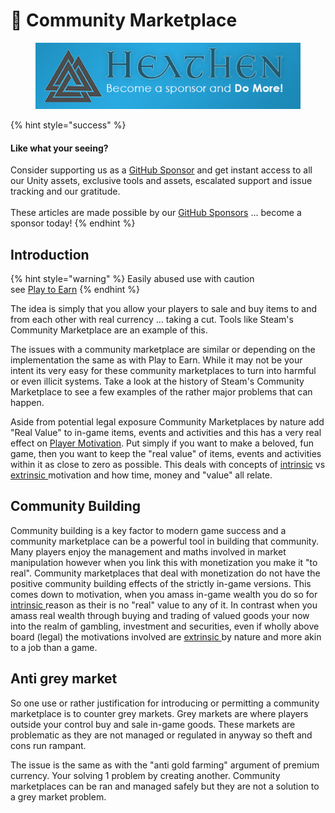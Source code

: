 # 🤔 Community Marketplace

<figure><img src="../../../../../.gitbook/assets/512x128 Sponsor Banner.png" alt="Become a sponsor and Do More"><figcaption></figcaption></figure>

{% hint style="success" %}
#### Like what your seeing?

Consider supporting us as a [GitHub Sponsor](../../../../../) and get instant access to all our Unity assets, exclusive tools and assets, escalated support and issue tracking and our gratitude.\
\
These articles are made possible by our [GitHub Sponsors](https://github.com/sponsors/heathen-engineering) ... become a sponsor today!
{% endhint %}

## Introduction

{% hint style="warning" %}
Easily abused use with caution\
see [Play to Earn](../models/play-to-earn.md)
{% endhint %}

The idea is simply that you allow your players to sale and buy items to and from each other with real currency ... taking a cut. Tools like Steam's Community Marketplace are an example of this.

The issues with a community marketplace are similar or depending on the implementation the same as with Play to Earn. While it may not be your intent its very easy for these community marketplaces to turn into harmful or even illicit systems. Take a look at the history of Steam's Community Marketplace to see a few examples of the rather major problems that can happen.

Aside from potential legal exposure Community Marketplaces by nature add "Real Value" to in-game items, events and activities and this has a very real effect on [Player Motivation](../../player-motivation.md). Put simply if you want to make a beloved, fun game, then you want to keep the "real value" of items, events and activities within it as close to zero as possible. This deals with concepts of [intrinsic](../../player-motivation.md#intrinsic) vs [extrinsic ](../../player-motivation.md#extrinsic)motivation and how time, money and "value" all relate.

## Community Building

Community building is a key factor to modern game success and a community marketplace can be a powerful tool in building that community. Many players enjoy the management and maths involved in market manipulation however when you link this with monetization you make it "to real". Community marketplaces that deal with monetization do not have the positive community building effects of the strictly in-game versions. This comes down to motivation, when you amass in-game wealth you do so for [intrinsic ](../../player-motivation.md#intrinsic)reason as their is no "real" value to any of it. In contrast when you amass real wealth through buying and trading of valued goods your now into the realm of gambling, investment and securities, even if wholly above board (legal) the motivations involved are [extrinsic ](../../player-motivation.md#extrinsic)by nature and more akin to a job than a game.

## Anti grey market

So one use or rather justification for introducing or permitting a community marketplace is to counter grey markets. Grey markets are where players outside your control buy and sale in-game goods. These markets are problematic as they are not managed or regulated in anyway so theft and cons run rampant.

The issue is the same as with the "anti gold farming" argument of premium currency. Your solving 1 problem by creating another. Community marketplaces can be ran and managed safely but they are not a solution to a grey market problem.
